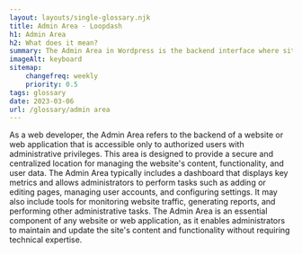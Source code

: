 ```yaml
--- 
layout: layouts/single-glossary.njk
title: Admin Area - Loopdash
h1: Admin Area
h2: What does it mean?
summary: The Admin Area in Wordpress is the backend interface where site administrators can manage and customize the website's content, settings, and functionality.
imageAlt: keyboard
sitemap:
	changefreq: weekly
	priority: 0.5
tags: glossary
date: 2023-03-06
url: /glossary/admin area
---
```


As a web developer, the Admin Area refers to the backend of a website or web application that is accessible only to authorized users with administrative privileges. This area is designed to provide a secure and centralized location for managing the website's content, functionality, and user data. The Admin Area typically includes a dashboard that displays key metrics and allows administrators to perform tasks such as adding or editing pages, managing user accounts, and configuring settings. It may also include tools for monitoring website traffic, generating reports, and performing other administrative tasks. The Admin Area is an essential component of any website or web application, as it enables administrators to maintain and update the site's content and functionality without requiring technical expertise.
